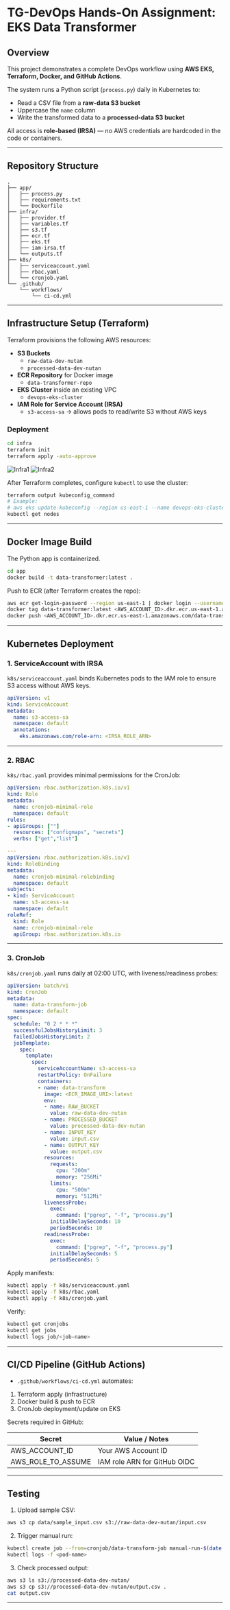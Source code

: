 
# TG-DevOps Hands-On Assignment: EKS Data Transformer

## Overview

This project demonstrates a complete DevOps workflow using **AWS EKS, Terraform, Docker, and GitHub Actions**.  

The system runs a Python script (`process.py`) daily in Kubernetes to:

- Read a CSV file from a **raw-data S3 bucket**
- Uppercase the `name` column
- Write the transformed data to a **processed-data S3 bucket**

All access is **role-based (IRSA)** — no AWS credentials are hardcoded in the code or containers.

---

## Repository Structure

```
.
├── app/
│   ├── process.py
│   ├── requirements.txt
│   └── Dockerfile
├── infra/
│   ├── provider.tf
│   ├── variables.tf
│   ├── s3.tf
│   ├── ecr.tf
│   ├── eks.tf
│   ├── iam-irsa.tf
│   └── outputs.tf
├── k8s/
│   ├── serviceaccount.yaml
│   ├── rbac.yaml
│   └── cronjob.yaml
└── .github/
    └── workflows/
        └── ci-cd.yml
```

---

## Infrastructure Setup (Terraform)

Terraform provisions the following AWS resources:

- **S3 Buckets**  
  - `raw-data-dev-nutan`  
  - `processed-data-dev-nutan`
- **ECR Repository** for Docker image  
  - `data-transformer-repo`
- **EKS Cluster** inside an existing VPC  
  - `devops-eks-cluster`
- **IAM Role for Service Account (IRSA)**  
  - `s3-access-sa` → allows pods to read/write S3 without AWS keys

### Deployment

```bash
cd infra
terraform init
terraform apply -auto-approve
```
![Infra1](images/infra1.png)
![Infra2](images/infra2.png)

After Terraform completes, configure `kubectl` to use the cluster:

```bash
terraform output kubeconfig_command
# Example:
# aws eks update-kubeconfig --region us-east-1 --name devops-eks-cluster
kubectl get nodes
```

---

## Docker Image Build

The Python app is containerized.

```bash
cd app
docker build -t data-transformer:latest .
```

Push to ECR (after Terraform creates the repo):

```bash
aws ecr get-login-password --region us-east-1 | docker login --username AWS --password-stdin <AWS_ACCOUNT_ID>.dkr.ecr.us-east-1.amazonaws.com
docker tag data-transformer:latest <AWS_ACCOUNT_ID>.dkr.ecr.us-east-1.amazonaws.com/data-transformer-repo:latest
docker push <AWS_ACCOUNT_ID>.dkr.ecr.us-east-1.amazonaws.com/data-transformer-repo:latest
```

---

## Kubernetes Deployment

### 1. ServiceAccount with IRSA

`k8s/serviceaccount.yaml` binds Kubernetes pods to the IAM role to ensure S3 access without AWS keys.

```yaml
apiVersion: v1
kind: ServiceAccount
metadata:
  name: s3-access-sa
  namespace: default
  annotations:
    eks.amazonaws.com/role-arn: <IRSA_ROLE_ARN>
```

---

### 2. RBAC

`k8s/rbac.yaml` provides minimal permissions for the CronJob:

```yaml
apiVersion: rbac.authorization.k8s.io/v1
kind: Role
metadata:
  name: cronjob-minimal-role
  namespace: default
rules:
- apiGroups: [""]
  resources: ["configmaps", "secrets"]
  verbs: ["get","list"]

---
apiVersion: rbac.authorization.k8s.io/v1
kind: RoleBinding
metadata:
  name: cronjob-minimal-rolebinding
  namespace: default
subjects:
- kind: ServiceAccount
  name: s3-access-sa
  namespace: default
roleRef:
  kind: Role
  name: cronjob-minimal-role
  apiGroup: rbac.authorization.k8s.io
```

---

### 3. CronJob

`k8s/cronjob.yaml` runs daily at 02:00 UTC, with liveness/readiness probes:

```yaml
apiVersion: batch/v1
kind: CronJob
metadata:
  name: data-transform-job
  namespace: default
spec:
  schedule: "0 2 * * *"
  successfulJobsHistoryLimit: 3
  failedJobsHistoryLimit: 2
  jobTemplate:
    spec:
      template:
        spec:
          serviceAccountName: s3-access-sa
          restartPolicy: OnFailure
          containers:
          - name: data-transform
            image: <ECR_IMAGE_URI>:latest
            env:
            - name: RAW_BUCKET
              value: raw-data-dev-nutan
            - name: PROCESSED_BUCKET
              value: processed-data-dev-nutan
            - name: INPUT_KEY
              value: input.csv
            - name: OUTPUT_KEY
              value: output.csv
            resources:
              requests:
                cpu: "200m"
                memory: "256Mi"
              limits:
                cpu: "500m"
                memory: "512Mi"
            livenessProbe:
              exec:
                command: ["pgrep", "-f", "process.py"]
              initialDelaySeconds: 10
              periodSeconds: 10
            readinessProbe:
              exec:
                command: ["pgrep", "-f", "process.py"]
              initialDelaySeconds: 5
              periodSeconds: 5
```

Apply manifests:

```bash
kubectl apply -f k8s/serviceaccount.yaml
kubectl apply -f k8s/rbac.yaml
kubectl apply -f k8s/cronjob.yaml
```

Verify:

```bash
kubectl get cronjobs
kubectl get jobs
kubectl logs job/<job-name>
```

---

## CI/CD Pipeline (GitHub Actions)

- `.github/workflows/ci-cd.yml` automates:

1. Terraform apply (infrastructure)
2. Docker build & push to ECR
3. CronJob deployment/update on EKS

Secrets required in GitHub:

| Secret               | Value / Notes |
|---------------------|---------------------------|
| AWS_ACCOUNT_ID       | Your AWS Account ID       |
| AWS_ROLE_TO_ASSUME   | IAM role ARN for GitHub OIDC |

---

## Testing

1. Upload sample CSV:

```bash
aws s3 cp data/sample_input.csv s3://raw-data-dev-nutan/input.csv
```

2. Trigger manual run:

```bash
kubectl create job --from=cronjob/data-transform-job manual-run-$(date +%s)
kubectl logs -f <pod-name>
```

3. Check processed output:

```bash
aws s3 ls s3://processed-data-dev-nutan/
aws s3 cp s3://processed-data-dev-nutan/output.csv .
cat output.csv
```

---


